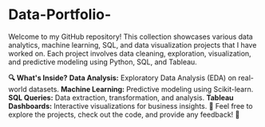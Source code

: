 # Data-Portfolio-
Welcome to my GitHub repository! This collection showcases various data analytics, machine learning, SQL, and data visualization projects that I have worked on. Each project involves data cleaning, exploration, visualization, and predictive modeling using Python, SQL, and Tableau.

**🔍 What's Inside?**
**Data Analysis:** Exploratory Data Analysis (EDA) on real-world datasets.
**Machine Learning:** Predictive modeling using Scikit-learn.
**SQL Queries:** Data extraction, transformation, and analysis.
**Tableau Dashboards:** Interactive visualizations for business insights.
📂 Feel free to explore the projects, check out the code, and provide any feedback! 🚀
